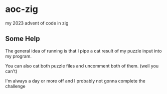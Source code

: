 # aoc-zig
my 2023 advent of code in zig

## Some Help
The general idea of running is that I pipe a cat result of my puzzle input into my program.

You can also cat both puzzle files and uncomment both of them. (well you can't)

I'm always a day or more off and I probably not gonna complete the challenge
